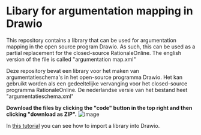 # Libary for argumentation mapping in Drawio
This repository contains a library that can be used for argumentation mapping in the open source program Drawio. As such, this can be used as a partial replacement for the closed-source RationaleOnline. The english version of the file is called "argumentation map.xml"

Deze repository bevat een library voor het maken van argumentatieschema's in het open-source programma Drawio. Het kan gebruikt worden als een gedeeltelijke vervanging voor het closed-source programma RationaleOnline. De nederlandse versie van het bestand heet "argumentatieschema.xml"

**Download the files by clicking the "code" button in the top right and then clicking "download as ZIP".**
![image](https://user-images.githubusercontent.com/20358521/169661344-df5b35a3-82b1-4a29-8791-544ddeb28f97.png)


In [this tutorial](https://www.drawio.com/blog/public-custom-libraries) you can see how to import a library into Drawio.
